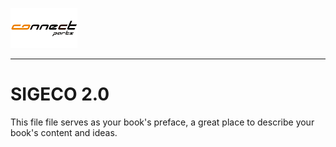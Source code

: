 ![ConnectParts](/assets/LogoConnectParts.png)

--- 

# SIGECO 2.0

This file file serves as your book's preface, a great place to describe your book's content and ideas.
